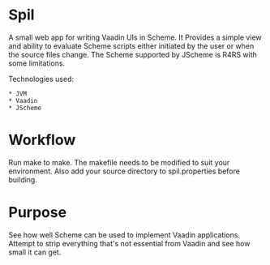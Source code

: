 Spil
====

A small web app for writing Vaadin UIs in Scheme.  It Provides a simple view and  ability to evaluate Scheme
scripts either initiated by the user or when the source files change. The Scheme supported by JScheme is R4RS with some
limitations.

Technologies used:

    * JVM
    * Vaadin
    * JScheme


Workflow
========

Run make to make. The makefile needs to be modified to suit
your environment. Also add your source directory to spil.properties before building.

Purpose
=======
See how well Scheme can be used to implement Vaadin applications. Attempt to
strip everything that's not essential from Vaadin and see how small it can get.
